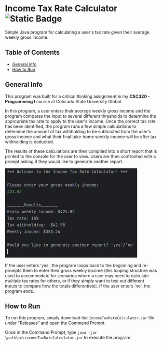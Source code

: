 # Income Tax Rate Calculator ![Static Badge](https://img.shields.io/badge/version-v1.0.0-blue)
Simple Java program for calculating a user's tax rate given their average weekly gross income.

## Table of Contents
* [General info](#general-info)
* [How to Run](#how-to-run)

## General Info
This program was built for a critical thinking assignment in my **CSC320 - Programming I** course at Colorado State University Global.

In this program, a user enters their average weekly gross income and the program compares the input to several different thresholds to determine the appropriate tax rate to apply to the user's income. Once the correct tax rate has been identified, the program runs a few simple calculations to determine the amount of tax withholding to be subtracted from the user's gross income and what their final take-home weekly income will be after tax withholding is deducted.

The results of these calculations are then compiled into a short report that is printed to the console for the user to view. Users are then confronted with a prompt asking if they would like to generate another report. 

![report-example.png](images/report-example.png)

If the user enters 'yes', the program loops back to the beginning and re-prompts them to enter their gross weekly income (this looping structure was used to accommodate for scenarios where a user may need to calculate multiple tax rates for others, or if they simply want to test out different inputs to compare how the totals differentiate). If the user enters 'no', the program ends.

## How to Run
To run this program, simply download the ```incomeTaxRateCalculator.jar``` file under "Releases" and open the Command Prompt.

Once in the Command Prompt, type ```java -jar \path\to\incomeTaxRateCalculator.jar``` to execute the program.

